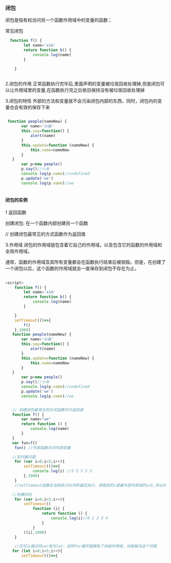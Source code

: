 ### 闭包
闭包是指有权访问另一个函数作用域中的变量的函数；

常见闭包

```js
  function f() {
        let name='xim'
        return function b() {
            console.log(name)
        }

    }
    
   ```
    
 2.闭包的作用
正常函数执行完毕后,里面声明的变量被垃圾回收处理掉,但是闭包可以让作用域里的变量,在函数执行完之后依旧保持没有被垃圾回收处理掉

3.闭包的特性
外部的方法和变量就不会污染闭包内部的东西，同时，闭包内的变量也会有效的保存下来


```js

 function people(nameNew) {
       var name='小米'
       this.say=function() {
           alert(name)
       }
       this.update=function (nameNew) {
           this.name=nameNew
       }
   }
       var p=new people()
       p.say()//小米
       console.log(p.name)//undefined
       p.update('we')
       console.log(p.name)//we
       
  ```
  
  #### 闭包的实例
  1 返回函数
  
  创建闭包: 在一个函数内部创建另一个函数
  
  // 创建闭包最常见的方式函数作为返回值
  
3.作用域
闭包的作用域链包含着它自己的作用域，以及包含它的函数的作用域和全局作用域。

通常，函数的作用域及其所有变量都会在函数执行结束后被销毁。但是，在创建了一个闭包以后，这个函数的作用域就会一直保存到闭包不存在为止。
  
```js
  
<script>
    function f() {
        let name='xim'
        return function b() {
            console.log(name)
        }

    }
    setTimeout(()=>{
        f()
    },1000)
   function people(nameNew) {
       var name='小米'
       this.say=function() {
           alert(name)
       }
       this.update=function (nameNew) {
           this.name=nameNew
       }
   }
       var p=new people()
       p.say()//小米
       console.log(p.name)//undefined
       p.update('we')
       console.log(p.name)//we


   // 创建闭包最常见的方式函数作为返回值
   function f() {
       var name="we"
       return function () {
           console.log(name)
       }
   }
   var fun=f()
    fun() //外部函数访问内部变量

   //定时器问题
    for (var i=0;i<5;i++){
        setTimeout(()=>{
            console.log(i) //5 5 5 5 5
        },1000)
    }
    //setTimeout函数在当前执行队列的最后执行，获取到的i是最外部作用域的i=5,所以得到5个5

   //创建闭包
    for (var i=0;i<5;i++){
        setTimeout((
            function (i) {
                return function () {
                    console.log(i)//0 1 2 3 4
                }
            }
        )(i),1000)
    }

    //还可以通过将var改为let，这样for循环就拥有了块级作用域，也能解决这个问题
   for (let i=0;i<5;i++){
       setTimeout(()=>{
       
  ```
